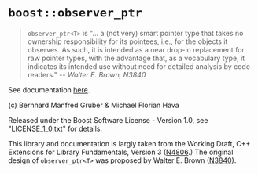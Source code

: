 # `boost::observer_ptr`

> `observer_ptr<T>` is "... a (not very) smart pointer type that takes no ownership responsibility for its pointees, i.e., for the objects it observes.
> As such, it is intended as a near drop-in replacement for raw pointer types, with the advantage that, as a vocabulary type, it indicates its intended use without need for detailed analysis by code readers."
> -- <cite>Walter E. Brown, N3840</cite>

See documentation [here](doc/observer_ptr.md).

(c) Bernhard Manfred Gruber & Michael Florian Hava

Released under the Boost Software License - Version 1.0, see "LICENSE_1_0.txt" for details.

This library and documentation is largly taken from the Working Draft, C++ Extensions for Library Fundamentals, Version 3 ([N4806](http://wg21.link/N4806).)
The original design of `observer_ptr<T>` was proposed by Walter E. Brown ([N3840](wg21.link/n3840)).
